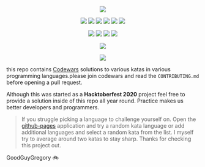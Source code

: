  

<p align="center">
<img src="https://capsule-render.vercel.app/api?type=rect&color=gradient&height=200&section=header&text=Codewars_Katas&fontSize=70&fontAlignY=60" /> 

</p>

<p align="center">
<img src="https://img.shields.io/badge/language-Python-blue?style=for-the-badge">
<img src="https://img.shields.io/badge/language-Javascript-blue?style=for-the-badge">
 <img src="https://img.shields.io/badge/language-Kotlin-blue?style=for-the-badge">
<img src="https://img.shields.io/badge/language-C++-blue?style=for-the-badge">
<img src="https://img.shields.io/badge/language-Java-blue?style=for-the-badge">
<img src="https://img.shields.io/badge/language-Php-blue?style=for-the-badge">
 </p>
<p align="center">
<img src="https://img.shields.io/github/issues-raw/GoodGuyGregory/Codewars_katas?style=for-the-badge" >
<img src="https://img.shields.io/github/issues-closed-raw/GoodGuyGregory/Codewars_katas?style=for-the-badge" >
<img src="https://img.shields.io/github/issues-pr-raw/GoodGuyGregory/Codewars_katas?style=for-the-badge" >
<img src="https://img.shields.io/github/issues-pr-closed-raw/GoodGuyGregory/Codewars_katas?style=for-the-badge" >
</p>
<p align="center">
<img src="https://img.shields.io/github/hacktoberfest/2020/GoodGuyGregory/Codewars_katas?style=for-the-badge">
</p>
<p align="center">
<img src="https://img.shields.io/github/contributors/GoodGuyGregory/Codewars_katas?style=for-the-badge">
</p>


this repo contains [Codewars](https://www.codewars.com/) solutions to various katas in various programming languages.please join codewars and read the `CONTRIBUTING.md` before opening a pull request.

Although this was started as a **Hacktoberfest 2020** project feel free to provide a solution inside of this repo all year round. Practice makes us better developers and programmers.

>If you struggle picking a language to challenge yourself on. Open the [github-pages](https://goodguygregory.github.io/codewars_katas/) application and try a random kata language or add additional languages and select a random kata from the list. I myself try to average around two katas to stay sharp. Thanks for checking this project out.
>
 GoodGuyGregory :bike:






